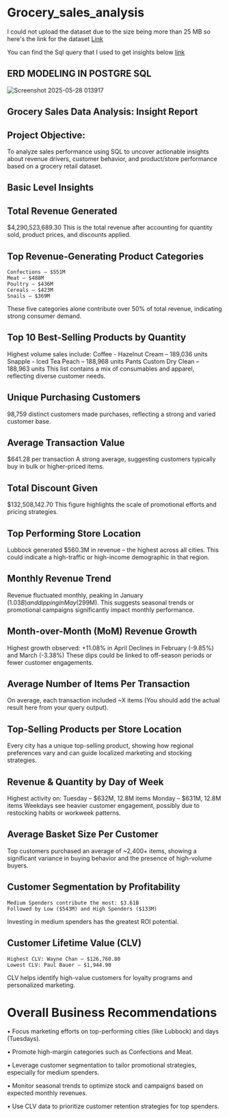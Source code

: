 # Grocery_sales_analysis

I could not upload the dataset due to the size being more than 25 MB 
so here's the link for the dataset <a href = "https://archive.ics.uci.edu/dataset/352/online%2Bretail"> Link </a>


You can find the Sql query that I used to get insights below <a href = "https://github.com/vishwa-47/Grocery_sales_analysis/blob/main/Grocery_sales.sql"> link </a>


## ERD MODELING IN POSTGRE SQL
![Screenshot 2025-05-28 013917](https://github.com/user-attachments/assets/95a5a5ec-8d2b-4803-b7e8-2dd00794edff)


## Grocery Sales Data Analysis: Insight Report

## Project Objective:

To analyze sales performance using SQL to uncover actionable insights about revenue drivers, customer behavior, and product/store performance based on a grocery retail dataset.

## Basic Level Insights
## Total Revenue Generated

$4,290,523,689.30
This is the total revenue after accounting for quantity sold, product prices, and discounts applied.

## Top Revenue-Generating Product Categories
	Confections – $551M
	Meat – $488M
	Poultry – $436M
	Cereals – $423M
	Snails – $369M
These five categories alone contribute over 50% of total revenue, indicating strong consumer demand.

## Top 10 Best-Selling Products by Quantity

Highest volume sales include:
	Coffee - Hazelnut Cream – 189,036 units
	Snapple - Iced Tea Peach – 188,968 units
	Pants Custom Dry Clean – 188,963 units
This list contains a mix of consumables and apparel, reflecting diverse customer needs.

## Unique Purchasing Customers

98,759 distinct customers made purchases, reflecting a strong and varied customer base.

## Average Transaction Value

$641.28 per transaction
A strong average, suggesting customers typically buy in bulk or higher-priced items.

## Total Discount Given

$132,508,142.70
This figure highlights the scale of promotional efforts and pricing strategies.

## Top Performing Store Location

Lubbock generated $560.3M in revenue – the highest across all cities. This could indicate a high-traffic or high-income demographic in that region.


## Monthly Revenue Trend

Revenue fluctuated monthly, peaking in January ($1.03B) and dipping in May ($299M).
This suggests seasonal trends or promotional campaigns significantly impact monthly performance.

## Month-over-Month (MoM) Revenue Growth

Highest growth observed:
+11.08% in April
Declines in February (-9.85%) and March (-3.38%)
These dips could be linked to off-season periods or fewer customer engagements.

## Average Number of Items Per Transaction
On average, each transaction included ~X items (You should add the actual result here from your query output).
## Top-Selling Products per Store Location

Every city has a unique top-selling product, showing how regional preferences vary and can guide localized marketing and stocking strategies.

## Revenue & Quantity by Day of Week

Highest activity on:
	Tuesday – $632M, 12.8M items
	Monday – $631M, 12.8M items
Weekdays see heavier customer engagement, possibly due to restocking habits or workweek patterns.

## Average Basket Size Per Customer

Top customers purchased an average of ~2,400+ items, showing a significant variance in buying behavior and the presence of high-volume buyers.

## Customer Segmentation by Profitability

	Medium Spenders contribute the most: $3.61B
	Followed by Low ($543M) and High Spenders ($133M)
Investing in medium spenders has the greatest ROI potential.

## Customer Lifetime Value (CLV)

	Highest CLV: Wayne Chan – $126,760.80
	Lowest CLV: Paul Bauer – $1,944.90
CLV helps identify high-value customers for loyalty programs and personalized marketing.

 # Overall Business Recommendations
•	Focus marketing efforts on top-performing cities (like Lubbock) and days (Tuesdays).

•	Promote high-margin categories such as Confections and Meat.

•	Leverage customer segmentation to tailor promotional strategies, especially for medium spenders.

•	Monitor seasonal trends to optimize stock and campaigns based on expected monthly revenues.

•	Use CLV data to prioritize customer retention strategies for top spenders.
